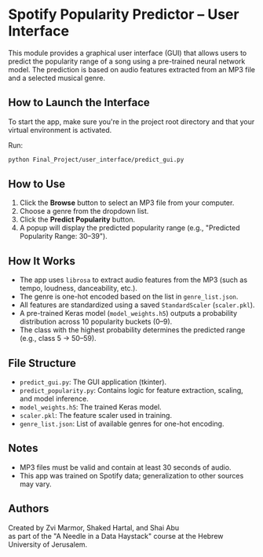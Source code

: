 # Spotify Popularity Predictor – User Interface

This module provides a graphical user interface (GUI) that allows users to predict the popularity range of a song using a pre-trained neural network model. The prediction is based on audio features extracted from an MP3 file and a selected musical genre.

## How to Launch the Interface

To start the app, make sure you're in the project root directory and that your virtual environment is activated.

Run:

```bash
python Final_Project/user_interface/predict_gui.py
```


## How to Use

1. Click the **Browse** button to select an MP3 file from your computer.
2. Choose a genre from the dropdown list.
3. Click the **Predict Popularity** button.
4. A popup will display the predicted popularity range (e.g., "Predicted Popularity Range: 30–39").


## How It Works

- The app uses `librosa` to extract audio features from the MP3 (such as tempo, loudness, danceability, etc.).
- The genre is one-hot encoded based on the list in `genre_list.json`.
- All features are standardized using a saved `StandardScaler` (`scaler.pkl`).
- A pre-trained Keras model (`model_weights.h5`) outputs a probability distribution across 10 popularity buckets (0–9).
- The class with the highest probability determines the predicted range (e.g., class 5 → 50–59).


## File Structure

- `predict_gui.py`: The GUI application (tkinter).
- `predict_popularity.py`: Contains logic for feature extraction, scaling, and model inference.
- `model_weights.h5`: The trained Keras model.
- `scaler.pkl`: The feature scaler used in training.
- `genre_list.json`: List of available genres for one-hot encoding.

## Notes

- MP3 files must be valid and contain at least 30 seconds of audio.
- This app was trained on Spotify data; generalization to other sources may vary.

## Authors

Created by Zvi Marmor, Shaked Hartal, and Shai Abu  
as part of the "A Needle in a Data Haystack" course at the Hebrew University of Jerusalem.
